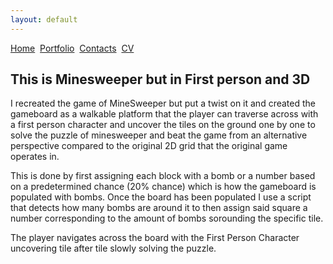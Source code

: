 ```yaml
---
layout: default
---
```


[Home](./)&nbsp;&nbsp;[Portfolio](./portfolio.html)&nbsp;&nbsp;[Contacts](./Contacts.html)&nbsp;&nbsp;[CV](./CV.html)

## This is Minesweeper but in First person and 3D

I recreated the game of MineSweeper but put a twist on it and created the gameboard as a walkable platform that the player can traverse across with a first person character and uncover the tiles on the ground one by one to solve the puzzle of minesweeper and beat the game from an alternative perspective compared to the original 2D grid that the original game operates in.

This is done by first assigning each block with a bomb or a number based on a predetermined chance (20% chance) which is how the gameboard is populated with bombs. Once the board has been populated I use a script that detects how many bombs are around it to then assign said square a number corresponding to the amount of bombs sorounding the specific tile.

The player navigates across the board with the First Person Character uncovering tile after tile slowly solving the puzzle. 


